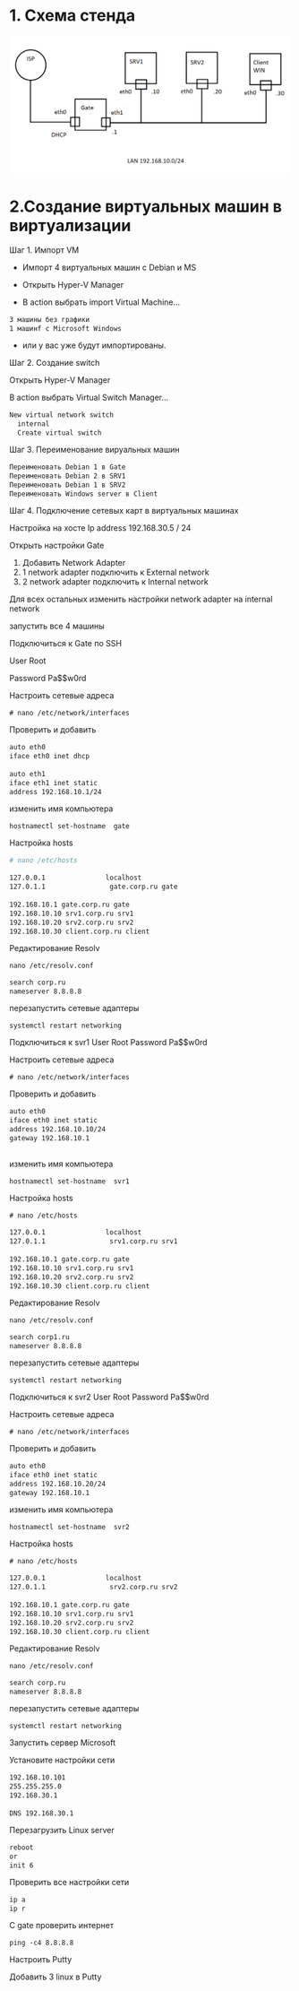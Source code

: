 # 1. Схема стенда
![/img/schema.png](../img/schema.png)


# 2.Создание виртуальных машин в виртуализации
Шаг 1. Импорт VM

* Импорт 4 виртуальных машин с Debian и MS

* Открыть  Hyper-V Manager

* В action выбрать import Virtual Machine...
```
3 машины без графики
1 машинf с Microsoft Windows
```
* или у вас уже будут импортированы.

Шаг 2. Создание switch

Открыть  Hyper-V Manager

В action выбрать Virtual Switch Manager...
```
New virtual network switch
  internal
  Create virtual switch
```
Шаг 3. Переименование вируальных машин

```
Переименовать Debian 1 в Gate
Переименовать Debian 2 в SRV1
Переименовать Debian 1 в SRV2
Переименовать Windows server в Client
```

Шаг 4. Подключение сетевых карт в виртуальных машинах

Настройка на хосте Ip address 192.168.30.5 / 24

Открыть настройки Gate

1. Добавить Network Adapter
2. 1 network adapter подключить к External network
3. 2 network adapter подключить к Internal network

Для всех остальных изменить настройки network adapter на internal network

запустить все 4 машины

Подключиться к Gate по SSH

User Root

Password Pa$$w0rd

Настроить сетевые адреса
```
# nano /etc/network/interfaces
```
Проверить и добавить

```
auto eth0
iface eth0 inet dhcp

auto eth1
iface eth1 inet static
address 192.168.10.1/24

```

изменить имя компьютера
```
hostnamectl set-hostname  gate

```
Настройка hosts
```bash
# nano /etc/hosts
```
```
127.0.0.1               localhost
127.0.1.1                gate.corp.ru gate

192.168.10.1 gate.corp.ru gate
192.168.10.10 srv1.corp.ru srv1
192.168.10.20 srv2.corp.ru srv2
192.168.10.30 client.corp.ru client
```

Редактирование Resolv
```
nano /etc/resolv.conf
```
```
search corp.ru
nameserver 8.8.8.8
```

перезапустить сетевые адаптеры
```
systemctl restart networking
```

Подключиться к svr1
User Root
Password Pa$$w0rd

Настроить сетевые адреса
```
# nano /etc/network/interfaces
```
Проверить и добавить

```
auto eth0
iface eth0 inet static
address 192.168.10.10/24
gateway 192.168.10.1


```

изменить имя компьютера
```
hostnamectl set-hostname  svr1

```
Настройка hosts
```
# nano /etc/hosts
```
```
127.0.0.1               localhost
127.0.1.1                srv1.corp.ru srv1

192.168.10.1 gate.corp.ru gate
192.168.10.10 srv1.corp.ru srv1
192.168.10.20 srv2.corp.ru srv2
192.168.10.30 client.corp.ru client
```

Редактирование Resolv
```
nano /etc/resolv.conf
```
```
search corp1.ru
nameserver 8.8.8.8
```

перезапустить сетевые адаптеры
```
systemctl restart networking
```
   
Подключиться к svr2
User Root
Password Pa$$w0rd

Настроить сетевые адреса
```
# nano /etc/network/interfaces
```
Проверить и добавить

```
auto eth0
iface eth0 inet static
address 192.168.10.20/24
gateway 192.168.10.1

```

изменить имя компьютера
```
hostnamectl set-hostname  svr2

```

Настройка hosts
```
# nano /etc/hosts
```
```
127.0.0.1               localhost
127.0.1.1                srv2.corp.ru srv2

192.168.10.1 gate.corp.ru gate
192.168.10.10 srv1.corp.ru srv1
192.168.10.20 srv2.corp.ru srv2
192.168.10.30 client.corp.ru client
```

Редактирование Resolv
```
nano /etc/resolv.conf
```
```
search corp.ru
nameserver 8.8.8.8
```
перезапустить сетевые адаптеры
```
systemctl restart networking
```

Запустить сервер Microsoft

Установите настройки сети 
```
192.168.10.101
255.255.255.0
192.168.30.1

DNS 192.168.30.1
```

Перезагрузить Linux server

```
reboot
or
init 6
```

Проверить
все настройки сети 

```
ip a
ip r
```

С gate проверить интернет
```
ping -c4 8.8.8.8
```

Настроить Putty

Добавить 3 linux в Putty








